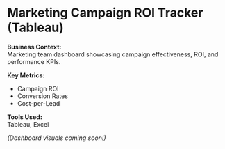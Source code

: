 # Marketing Campaign ROI Tracker (Tableau)

**Business Context:**  
Marketing team dashboard showcasing campaign effectiveness, ROI, and performance KPIs.

**Key Metrics:**  
- Campaign ROI  
- Conversion Rates  
- Cost-per-Lead

**Tools Used:**  
Tableau, Excel

*(Dashboard visuals coming soon!)*
